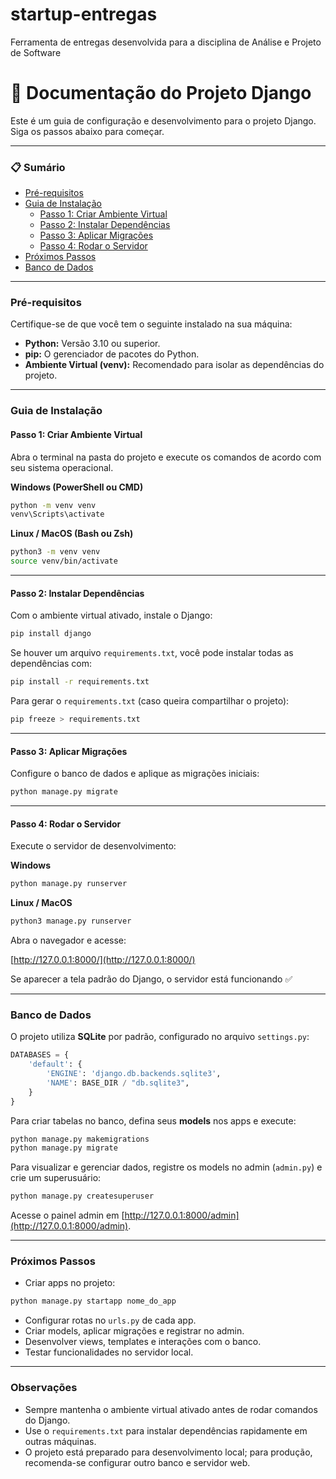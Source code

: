 # startup-entregas
Ferramenta de entregas desenvolvida para a disciplina de Análise e Projeto de Software

# 📖 Documentação do Projeto Django

Este é um guia de configuração e desenvolvimento para o projeto Django. Siga os passos abaixo para começar.

---

### 📋 Sumário
* [Pré-requisitos](#pré-requisitos)
* [Guia de Instalação](#guia-de-instalação)
  * [Passo 1: Criar Ambiente Virtual](#passo-1-criar-ambiente-virtual)
  * [Passo 2: Instalar Dependências](#passo-2-instalar-dependências)
  * [Passo 3: Aplicar Migrações](#passo-3-aplicar-migrações)
  * [Passo 4: Rodar o Servidor](#passo-4-rodar-o-servidor)
* [Próximos Passos](#próximos-passos)
* [Banco de Dados](#banco-de-dados)

---

### Pré-requisitos
Certifique-se de que você tem o seguinte instalado na sua máquina:
* **Python:** Versão 3.10 ou superior.
* **pip:** O gerenciador de pacotes do Python.
* **Ambiente Virtual (venv):** Recomendado para isolar as dependências do projeto.

---

### Guia de Instalação

#### Passo 1: Criar Ambiente Virtual
Abra o terminal na pasta do projeto e execute os comandos de acordo com seu sistema operacional.

**Windows (PowerShell ou CMD)**
```bash
python -m venv venv
venv\Scripts\activate
````

**Linux / MacOS (Bash ou Zsh)**

```bash
python3 -m venv venv
source venv/bin/activate
```

---

#### Passo 2: Instalar Dependências

Com o ambiente virtual ativado, instale o Django:

```bash
pip install django
```

Se houver um arquivo `requirements.txt`, você pode instalar todas as dependências com:

```bash
pip install -r requirements.txt
```

Para gerar o `requirements.txt` (caso queira compartilhar o projeto):

```bash
pip freeze > requirements.txt
```

---

#### Passo 3: Aplicar Migrações

Configure o banco de dados e aplique as migrações iniciais:

```bash
python manage.py migrate
```

---

#### Passo 4: Rodar o Servidor

Execute o servidor de desenvolvimento:

**Windows**

```bash
python manage.py runserver
```

**Linux / MacOS**

```bash
python3 manage.py runserver
```

Abra o navegador e acesse:

[http://127.0.0.1:8000/](http://127.0.0.1:8000/)

Se aparecer a tela padrão do Django, o servidor está funcionando ✅

---

### Banco de Dados

O projeto utiliza **SQLite** por padrão, configurado no arquivo `settings.py`:

```python
DATABASES = {
    'default': {
        'ENGINE': 'django.db.backends.sqlite3',
        'NAME': BASE_DIR / "db.sqlite3",
    }
}
```

Para criar tabelas no banco, defina seus **models** nos apps e execute:

```bash
python manage.py makemigrations
python manage.py migrate
```

Para visualizar e gerenciar dados, registre os models no admin (`admin.py`) e crie um superusuário:

```bash
python manage.py createsuperuser
```

Acesse o painel admin em [http://127.0.0.1:8000/admin](http://127.0.0.1:8000/admin).

---

### Próximos Passos

* Criar apps no projeto:

```bash
python manage.py startapp nome_do_app
```

* Configurar rotas no `urls.py` de cada app.
* Criar models, aplicar migrações e registrar no admin.
* Desenvolver views, templates e interações com o banco.
* Testar funcionalidades no servidor local.

---

### Observações

* Sempre mantenha o ambiente virtual ativado antes de rodar comandos do Django.
* Use o `requirements.txt` para instalar dependências rapidamente em outras máquinas.
* O projeto está preparado para desenvolvimento local; para produção, recomenda-se configurar outro banco e servidor web.

```


```
